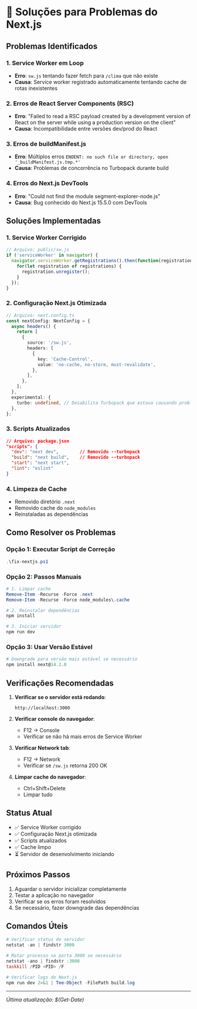# 🔧 Soluções para Problemas do Next.js

## Problemas Identificados

### 1. Service Worker em Loop
- **Erro**: `sw.js` tentando fazer fetch para `/clima` que não existe
- **Causa**: Service worker registrado automaticamente tentando cache de rotas inexistentes

### 2. Erros de React Server Components (RSC)
- **Erro**: "Failed to read a RSC payload created by a development version of React on the server while using a production version on the client"
- **Causa**: Incompatibilidade entre versões dev/prod do React

### 3. Erros de buildManifest.js
- **Erro**: Múltiplos erros `ENOENT: no such file or directory, open '_buildManifest.js.tmp.*'`
- **Causa**: Problemas de concorrência no Turbopack durante build

### 4. Erros do Next.js DevTools
- **Erro**: "Could not find the module segment-explorer-node.js"
- **Causa**: Bug conhecido do Next.js 15.5.0 com DevTools

## Soluções Implementadas

### 1. Service Worker Corrigido
```javascript
// Arquivo: public/sw.js
if ('serviceWorker' in navigator) {
  navigator.serviceWorker.getRegistrations().then(function(registrations) {
    for(let registration of registrations) {
      registration.unregister();
    }
  });
}
```

### 2. Configuração Next.js Otimizada
```typescript
// Arquivo: next.config.ts
const nextConfig: NextConfig = {
  async headers() {
    return [
      {
        source: '/sw.js',
        headers: [
          {
            key: 'Cache-Control',
            value: 'no-cache, no-store, must-revalidate',
          },
        ],
      },
    ];
  },
  experimental: {
    turbo: undefined, // Desabilita Turbopack que estava causando problemas
  },
};
```

### 3. Scripts Atualizados
```json
// Arquivo: package.json
"scripts": {
  "dev": "next dev",        // Removido --turbopack
  "build": "next build",    // Removido --turbopack
  "start": "next start",
  "lint": "eslint"
}
```

### 4. Limpeza de Cache
- Removido diretório `.next`
- Removido cache do `node_modules`
- Reinstaladas as dependências

## Como Resolver os Problemas

### Opção 1: Executar Script de Correção
```powershell
.\fix-nextjs.ps1
```

### Opção 2: Passos Manuais
```powershell
# 1. Limpar cache
Remove-Item -Recurse -Force .next
Remove-Item -Recurse -Force node_modules\.cache

# 2. Reinstalar dependências
npm install

# 3. Iniciar servidor
npm run dev
```

### Opção 3: Usar Versão Estável
```powershell
# Downgrade para versão mais estável se necessário
npm install next@14.2.0
```

## Verificações Recomendadas

1. **Verificar se o servidor está rodando**:
   ```
   http://localhost:3000
   ```

2. **Verificar console do navegador**:
   - F12 → Console
   - Verificar se não há mais erros de Service Worker

3. **Verificar Network tab**:
   - F12 → Network
   - Verificar se `/sw.js` retorna 200 OK

4. **Limpar cache do navegador**:
   - Ctrl+Shift+Delete
   - Limpar tudo

## Status Atual

- ✅ Service Worker corrigido
- ✅ Configuração Next.js otimizada
- ✅ Scripts atualizados
- ✅ Cache limpo
- ⏳ Servidor de desenvolvimento iniciando

## Próximos Passos

1. Aguardar o servidor inicializar completamente
2. Testar a aplicação no navegador
3. Verificar se os erros foram resolvidos
4. Se necessário, fazer downgrade das dependências

## Comandos Úteis

```powershell
# Verificar status do servidor
netstat -an | findstr 3000

# Matar processo na porta 3000 se necessário
netstat -ano | findstr :3000
taskkill /PID <PID> /F

# Verificar logs do Next.js
npm run dev 2>&1 | Tee-Object -FilePath build.log
```

---

*Última atualização: $(Get-Date)*
